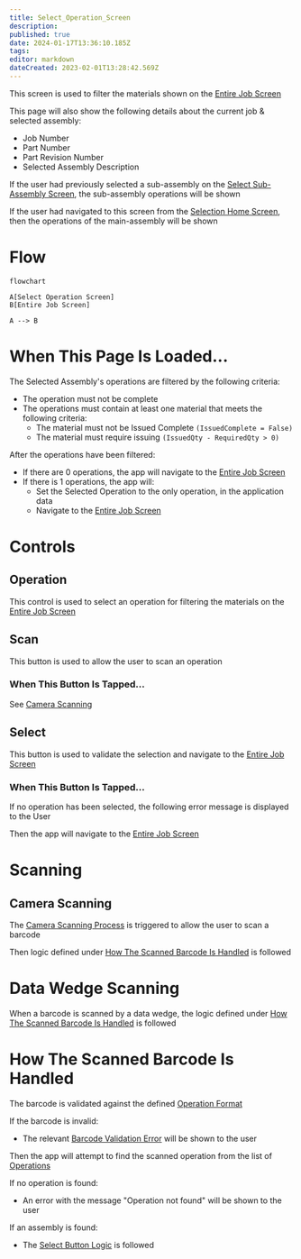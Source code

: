 ```yaml
---
title: Select_Operation_Screen
description: 
published: true
date: 2024-01-17T13:36:10.185Z
tags: 
editor: markdown
dateCreated: 2023-02-01T13:28:42.569Z
---
```


This screen is used to filter the materials shown on the [Entire Job Screen](./Entire_Job_Screen.md)

This page will also show the following details about the current job & selected assembly:
- Job Number
- Part Number
- Part Revision Number
- Selected Assembly Description

If the user had previously selected a sub-assembly on the [Select Sub-Assembly Screen](./Select_Sub-Assembly_Screen.md), the sub-assembly operations will be shown

If the user had navigated to this screen from the [Selection Home Screen](./Selection_Home_Screen.md), then the operations of the main-assembly will be shown


# Flow
```mermaid
flowchart

A[Select Operation Screen]
B[Entire Job Screen]

A --> B
```


# When This Page Is Loaded...
The Selected Assembly's operations are filtered by the following criteria:
- The operation must not be complete
- The operations must contain at least one material that meets the following criteria:
	- The material must not be Issued Complete `(IssuedComplete = False)`
	- The material must require issuing `(IssuedQty - RequiredQty > 0)`

After the operations have been filtered:
- If there are 0 operations, the app will navigate to the [Entire Job Screen](./Entire_Job_Screen.md)
- If there is 1 operations, the app will:
	- Set the Selected Operation to the only operation, in the application data
	- Navigate to the [Entire Job Screen](./Entire_Job_Screen.md)

# Controls
## Operation
This control is used to select an operation for filtering the materials on the [Entire Job Screen](./Entire_Job_Screen.md)


## Scan
This button is used to allow the user to scan an operation

### When This Button Is Tapped...
See [Camera Scanning](#camera-scanning)


## Select
This button is used to validate the selection and navigate to the [Entire Job Screen](./Entire_Job_Screen.md)

### When This Button Is Tapped...
If no operation has been selected, the following error message is displayed to the User

Then the app will navigate to the [Entire Job Screen](./Entire_Job_Screen.md)


# Scanning
## Camera Scanning
The [Camera Scanning Process](../../../Scanning.md#camera-scanning) is triggered to allow the user to scan a barcode

Then logic defined under [How The Scanned Barcode Is Handled](#how-the-scanned-barcode-is-handled) is followed


# Data Wedge Scanning
When a barcode is scanned by a data wedge, the logic defined under [How The Scanned Barcode Is Handled](#how-the-scanned-barcode-is-handled) is followed


# How The Scanned Barcode Is Handled
The barcode is validated against the defined [Operation Format](../../../Scanning.md#operation-format)

If the barcode is invalid:
- The relevant [Barcode Validation Error](../../../Scanning.md#barcode-validation-errors) will be shown to the user

Then the app will attempt to find the scanned operation from the list of [Operations](#operation)

If no operation is found:
- An error with the message "Operation not found" will be shown to the user

If an assembly is found:
* The [Select Button Logic](#when-this-button-is-tapped-1) is followed